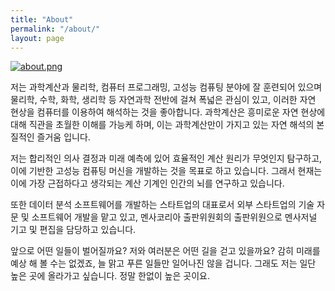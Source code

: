 ```yaml
---
title: "About"
permalink: "/about/"
layout: page
---
```

[![about.png](https://i.postimg.cc/mDcXcHnf/about.png)](https://postimg.cc/LYpBwnRN)

저는 과학계산과 물리학, 컴퓨터 프로그래밍, 고성능 컴퓨팅 분야에 잘 훈련되어 있으며 
물리학, 수학, 화학, 생리학 등 자연과학 전반에 걸쳐 폭넓은 관심이 있고,
이러한 자연 현상을 컴퓨터를 이용하여 해석하는 것을 좋아합니다.
과학계산은 흥미로운 자연 현상에 대해 직관을 초월한 이해를 가능케 하며, 이는 과학계산만이 가지고 있는 자연 해석의 본질적인 즐거움 입니다.

저는 합리적인 의사 결정과 미래 예측에 있어 효율적인 계산 원리가 무엇인지 탐구하고, 
이에 기반한 고성능 컴퓨팅 머신을 개발하는 것을 목표로 하고 있습니다.
그래서 현재는 이에 가장 근접하다고 생각되는 계산 기계인 인간의 뇌를 연구하고 있습니다.

또한 데이터 분석 소프트웨어를 개발하는 스타트업의 대표로서 외부 스타트업의 기술 자문 및 소프트웨어 개발을 맡고 있고,
멘사코리아 출판위원회의 출판위원으로 멘사저널 기고 및 편집을 담당하고 있습니다. 

앞으로 어떤 일들이 벌어질까요? 저와 여러분은 어떤 길을 걷고 있을까요? 
감히 미래를 예상 해 볼 수는 없겠죠, 늘 맑고 푸른 일들만 일어나진 않을 겁니다. 
그래도 저는 일단 높은 곳에 올라가고 싶습니다. 정말 한없이 높은 곳이요.